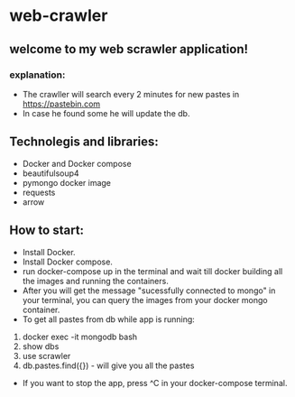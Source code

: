 # web-crawler

## welcome to my web scrawler application!

### explanation: 
* The crawller will search every 2 minutes for new pastes in https://pastebin.com
* In case he found some he will update the db.

## Technolegis and libraries:
* Docker and Docker compose
* beautifulsoup4
* pymongo docker image
* requests
* arrow

## How to start:
* Install Docker.
* Install Docker compose.
* run docker-compose up in the terminal and wait till docker building all the images and running the containers.
* After you will get the message "sucessfully connected to mongo" in your terminal, you can query the images from your docker mongo container.
* To get all pastes from db while app is running:
1. docker exec -it mongodb bash
2. show dbs
3. use scrawler
4. db.pastes.find({}) - will give you all the pastes
* If you want to stop the app, press ^C in your docker-compose terminal. 



